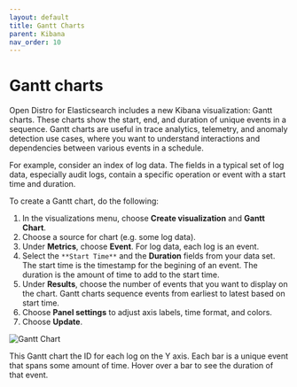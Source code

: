 ```yaml
---
layout: default
title: Gantt Charts
parent: Kibana
nav_order: 10
---
```


# Gantt charts

Open Distro for Elasticsearch includes a new Kibana visualization: Gantt charts. These charts show the start, end, and duration of unique events in a sequence. Gantt charts are useful in trace analytics, telemetry, and anomaly detection use cases, where you want to understand interactions and dependencies between various events in a schedule.

For example, consider an index of log data. The fields in a typical set of log data, especially audit logs, contain a specific operation or event with a start time and duration.

To create a Gantt chart, do the following:

1. In the visualizations menu, choose **Create visualization** and **Gantt Chart**.
1. Choose a source for chart (e.g. some log data).
1. Under **Metrics**, choose **Event**. For log data, each log is an event.
1. Select the `**Start Time**` and the **Duration** fields from your data set. The start time is the timestamp for the begining of an event. The duration is the amount of time to add to the start time.
1. Under **Results**, choose the number of events that you want to display on the chart. Gantt charts sequence events from earliest to latest based on start time.
1. Choose **Panel settings** to adjust axis labels, time format, and colors.
1. Choose **Update**.

![Gantt Chart](../../images/kibana-gantt-chart.png)

This Gantt chart the ID for each log on the Y axis. Each bar is a unique event that spans some amount of time. Hover over a bar to see the duration of that event.

